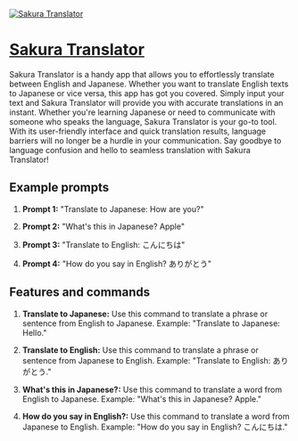 [![Sakura Translator](https://files.oaiusercontent.com/file-sIUXl2g1aPh3jLy9heAI7mWp?se=2123-10-17T01%3A11%3A58Z&sp=r&sv=2021-08-06&sr=b&rscc=max-age%3D31536000%2C%20immutable&rscd=attachment%3B%20filename%3Dc3ba3095-931f-4594-84bf-f0648669a797.png&sig=4FRmQ/nfCAnKTS32dGJ2xelhbxmZEDVuHvLvLVE9MN8%3D)](https://chat.openai.com/g/g-O8ZTGX42y-sakura-translator)

# [Sakura Translator](https://chat.openai.com/g/g-O8ZTGX42y-sakura-translator)

Sakura Translator is a handy app that allows you to effortlessly translate between English and Japanese. Whether you want to translate English texts to Japanese or vice versa, this app has got you covered. Simply input your text and Sakura Translator will provide you with accurate translations in an instant. Whether you're learning Japanese or need to communicate with someone who speaks the language, Sakura Translator is your go-to tool. With its user-friendly interface and quick translation results, language barriers will no longer be a hurdle in your communication. Say goodbye to language confusion and hello to seamless translation with Sakura Translator!

## Example prompts

1. **Prompt 1:** "Translate to Japanese: How are you?"

2. **Prompt 2:** "What's this in Japanese? Apple"

3. **Prompt 3:** "Translate to English: こんにちは"

4. **Prompt 4:** "How do you say in English? ありがとう"

## Features and commands

1. **Translate to Japanese:** Use this command to translate a phrase or sentence from English to Japanese. Example: "Translate to Japanese: Hello."

2. **Translate to English:** Use this command to translate a phrase or sentence from Japanese to English. Example: "Translate to English: ありがとう."

3. **What's this in Japanese?:** Use this command to translate a word from English to Japanese. Example: "What's this in Japanese? Apple."

4. **How do you say in English?:** Use this command to translate a word from Japanese to English. Example: "How do you say in English? こんにちは."